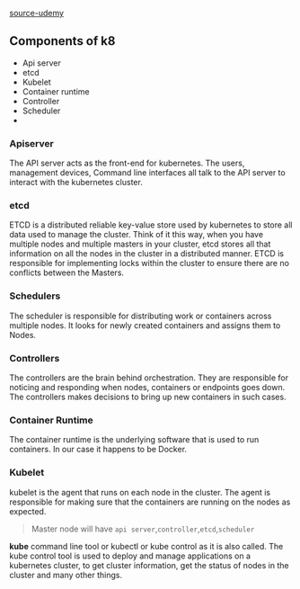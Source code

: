 [source-udemy](https://rakuten.udemy.com/course/learn-kubernetes/learn/lecture/9703196#overview)


## Components of k8 

- Api server
- etcd
- Kubelet
- Container runtime
- Controller
- Scheduler
- 
### Apiserver
The API server acts as the front-end for kubernetes. The users, management devices, Command line interfaces all talk to the API server to interact with the kubernetes cluster.
### etcd
ETCD is a distributed reliable key-value store used by kubernetes to store all data used to manage the cluster. Think of it this way, when you have multiple nodes and multiple masters in your cluster, etcd stores all that information on all the nodes in the cluster in a distributed manner. ETCD is responsible for implementing locks within the cluster to ensure there are no conflicts between the Masters.
### Schedulers
The scheduler is responsible for distributing work or containers across multiple nodes. It looks for newly created containers and assigns them to Nodes.
### Controllers
The controllers are the brain behind orchestration. They are responsible for noticing and responding when nodes, containers or endpoints goes down. The controllers makes decisions to bring up new containers in such cases.
### Container Runtime
The container runtime is the underlying software that is used to run containers. In our case it happens to be Docker.
### Kubelet
kubelet is the agent that runs on each node in the cluster. The agent is responsible for making sure that the containers are running on the nodes as expected.

> Master node will have `api server`,`controller`,`etcd`,`scheduler`
> 

**kube** command line tool or kubectl or kube control as it is also called. The kube control tool is used to deploy and manage applications on a kubernetes cluster, to get cluster information, get the status of nodes in the cluster and many other things.


